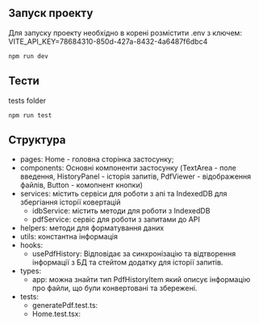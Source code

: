 ## Запуск проекту
Для запуску проекту необхідно в корені розмістити .env з ключем: VITE_API_KEY=78684310-850d-427a-8432-4a6487f6dbc4

```npm run dev```

## Тести 
tests folder

```npm run test```

## Структура
- pages: Home - головна сторінка застосунку;
- components: Основні компоненти застосунку (TextArea - поле введення, HistoryPanel - історія запитів, PdfViewer - відображення файлів, Button - комопнент кнопки)
- services: містить сервіси для роботи з апі та IndexedDB для збергіання історії ковертацій
  - idbService: містить методи для роботи з IndexedDB
  - pdfService: сервіс для роботи з запитами до API
- helpers: методи для форматування даних
- utils: константна інформація
- hooks:
  - usePdfHistory: Відповідає за синхронізацію та відтворення інформації з БД та стейтом додатку для історії запитів.
- types:
  - app: можна знайти тип PdfHistoryItem який описує інформацію про файли, що були конвертовані та збережені.
- tests:
  - generatePdf.test.ts:
  - Home.test.tsx:

